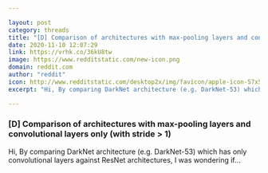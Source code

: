 ```yaml
---

layout: post
category: threads
title: "[D] Comparison of architectures with max-pooling layers and convolutional layers only (with stride &gt; 1)"
date: 2020-11-10 12:07:29
link: https://vrhk.co/36kU8tw
image: https://www.redditstatic.com/new-icon.png
domain: reddit.com
author: "reddit"
icon: http://www.redditstatic.com/desktop2x/img/favicon/apple-icon-57x57.png
excerpt: "Hi, By comparing DarkNet architecture (e.g. DarkNet-53) which has only convolutional layers against ResNet architectures, I was wondering if..."

---
```


### [D] Comparison of architectures with max-pooling layers and convolutional layers only (with stride &gt; 1)

Hi, By comparing DarkNet architecture (e.g. DarkNet-53) which has only convolutional layers against ResNet architectures, I was wondering if...